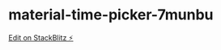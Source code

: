 # material-time-picker-7munbu

[Edit on StackBlitz ⚡️](https://stackblitz.com/edit/material-time-picker-7munbu)